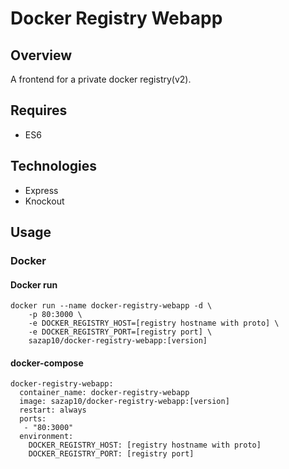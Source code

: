 # Docker Registry Webapp

## Overview
A frontend for a private docker registry(v2).

## Requires
* ES6

## Technologies
* Express
* Knockout

## Usage
### Docker
#### Docker run
```
docker run --name docker-registry-webapp -d \
    -p 80:3000 \
    -e DOCKER_REGISTRY_HOST=[registry hostname with proto] \
    -e DOCKER_REGISTRY_PORT=[registry port] \
    sazap10/docker-registry-webapp:[version]
```

#### docker-compose
```
docker-registry-webapp:
  container_name: docker-registry-webapp
  image: sazap10/docker-registry-webapp:[version]
  restart: always
  ports:
   - "80:3000"
  environment:
    DOCKER_REGISTRY_HOST: [registry hostname with proto]
    DOCKER_REGISTRY_PORT: [registry port]
```
